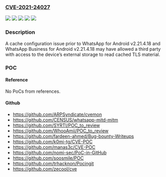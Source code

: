 ### [CVE-2021-24027](https://cve.mitre.org/cgi-bin/cvename.cgi?name=CVE-2021-24027)
![](https://img.shields.io/static/v1?label=Product&message=WhatsApp%20Business%20for%20Android&color=blue)
![](https://img.shields.io/static/v1?label=Product&message=WhatsApp%20for%20Android&color=blue)
![](https://img.shields.io/static/v1?label=Version&message=%3C%20v2.21.4.18%20&color=brighgreen)
![](https://img.shields.io/static/v1?label=Version&message=%3D%20v2.21.4.18%20&color=brighgreen)
![](https://img.shields.io/static/v1?label=Vulnerability&message=CWE-524&color=brighgreen)

### Description

A cache configuration issue prior to WhatsApp for Android v2.21.4.18 and WhatsApp Business for Android v2.21.4.18 may have allowed a third party with access to the device’s external storage to read cached TLS material.

### POC

#### Reference
No PoCs from references.

#### Github
- https://github.com/ARPSyndicate/cvemon
- https://github.com/CENSUS/whatsapp-mitd-mitm
- https://github.com/SYRTI/POC_to_review
- https://github.com/WhooAmii/POC_to_review
- https://github.com/fardeen-ahmed/Bug-bounty-Writeups
- https://github.com/k0mi-tg/CVE-POC
- https://github.com/manas3c/CVE-POC
- https://github.com/nomi-sec/PoC-in-GitHub
- https://github.com/soosmile/POC
- https://github.com/trhacknon/Pocingit
- https://github.com/zecool/cve

